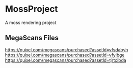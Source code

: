 # MossProject
 A moss rendering project

## MegaScans Files

https://quixel.com/megascans/purchased?assetId=vfsdabyh
https://quixel.com/megascans/purchased?assetId=vfylbge
https://quixel.com/megascans/purchased?assetId=tjrtcibda